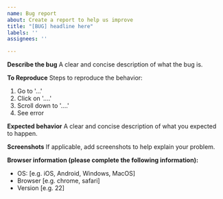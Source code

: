 ```yaml
---
name: Bug report
about: Create a report to help us improve
title: "[BUG] headline here"
labels: ''
assignees: ''

---
```


**Describe the bug**
A clear and concise description of what the bug is.

**To Reproduce**
Steps to reproduce the behavior:
1. Go to '...'
2. Click on '....'
3. Scroll down to '....'
4. See error

**Expected behavior**
A clear and concise description of what you expected to happen.

**Screenshots**
If applicable, add screenshots to help explain your problem.

**Browser information (please complete the following information):**
 - OS: [e.g. iOS, Android, Windows, MacOS]
 - Browser [e.g. chrome, safari]
 - Version [e.g. 22]
